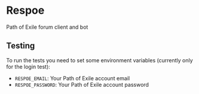 # Respoe

Path of Exile forum client and bot

## Testing

To run the tests you need to set some environment variables (currently only for the login test):

- `RESPOE_EMAIL`: Your Path of Exile account email
- `RESPOE_PASSWORD`: Your Path of Exile account password